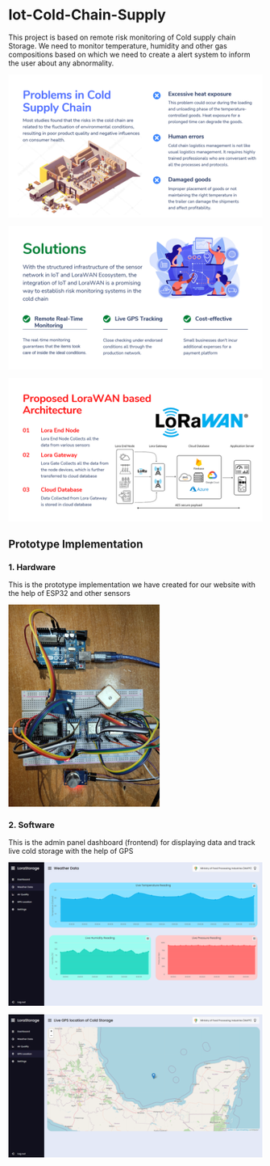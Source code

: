 # Iot-Cold-Chain-Supply

This project is based on remote risk monitoring of Cold supply chain Storage. We need to monitor temperature, humidity and other gas compositions based on which we need to create a alert system to inform the user about any abnormality.

![Problems](/Images/Problems.png)

![Solution](/Images/Solution.png)

![Architechture](/Images/Architecture.png)

## Prototype Implementation 
### 1. Hardware
This is the prototype implementation we have created for our website with the help of ESP32 and other sensors

<img src="./Images/prototype.jpeg"  height="400" width="300"/>


### 2. Software 
This is the admin panel dashboard (frontend) for displaying data and track live cold storage with the help of GPS

![Prototype Implementation Dashboard](/Images/Dashboard.png)

![Prototype Implementation live Gps Tracking dashboard](/Images/Gps.png)



